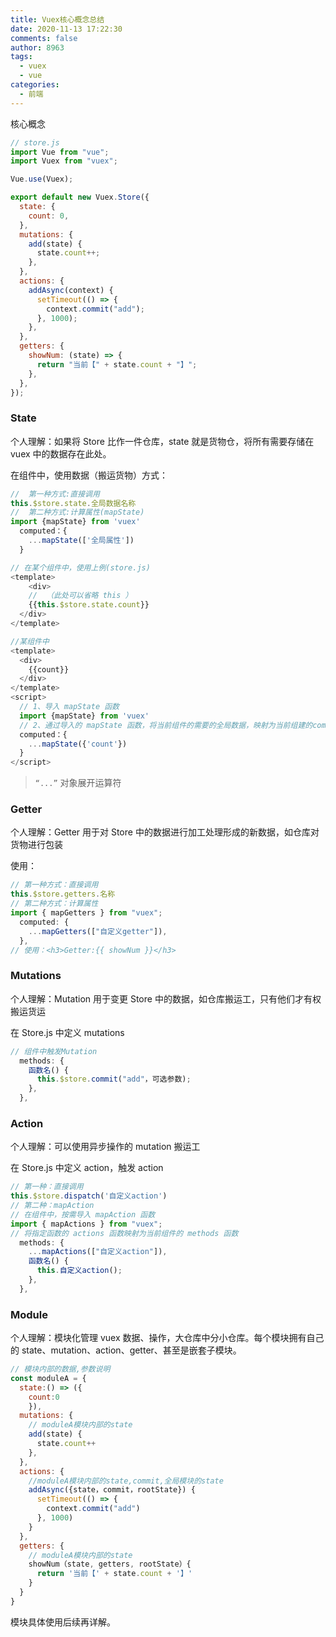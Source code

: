 ```yaml
---
title: Vuex核心概念总结
date: 2020-11-13 17:22:30
comments: false
author: 8963
tags:
  - vuex
  - vue
categories:
  - 前端
---
```


核心概念

<!-- more -->

```javascript
// store.js
import Vue from "vue";
import Vuex from "vuex";

Vue.use(Vuex);

export default new Vuex.Store({
  state: {
    count: 0,
  },
  mutations: {
    add(state) {
      state.count++;
    },
  },
  actions: {
    addAsync(context) {
      setTimeout(() => {
        context.commit("add");
      }, 1000);
    },
  },
  getters: {
    showNum: (state) => {
      return "当前【" + state.count + "】";
    },
  },
});
```

### State

个人理解：如果将 Store 比作一件仓库，state 就是货物仓，将所有需要存储在 vuex 中的数据存在此处。

在组件中，使用数据（搬运货物）方式：

```javascript
//	第一种方式:直接调用
this.$store.state.全局数据名称
//	第二种方式:计算属性(mapState)
import {mapState} from 'vuex'
  computed：{
    ...mapState(['全局属性'])
  }
```

```javascript
// 在某个组件中，使用上例(store.js)
<template>
	<div>
  	//	（此处可以省略 this ）
  	{{this.$store.state.count}}
  </div>
</template>
```

```javascript
//某组件中
<template>
  <div>
  	{{count}}
  </div>
</template>
<script>
  // 1、导入 mapState 函数
  import {mapState} from 'vuex'
  // 2、通过导入的 mapState 函数，将当前组件的需要的全局数据，映射为当前组建的computed计算属性
  computed：{
    ...mapState({'count'})
  }
</script>
```

> `“...”` 对象展开运算符

### Getter

个人理解：Getter 用于对 Store 中的数据进行加工处理形成的新数据，如仓库对货物进行包装

使用：

```javascript
// 第一种方式：直接调用
this.$store.getters.名称
// 第二种方式：计算属性
import { mapGetters } from "vuex";
  computed: {
    ...mapGetters(["自定义getter"]),
  },
// 使用：<h3>Getter:{{ showNum }}</h3>
```

### Mutations

个人理解：Mutation 用于变更 Store 中的数据，如仓库搬运工，只有他们才有权搬运货运

在 Store.js 中定义 mutations

```javascript
// 组件中触发Mutation
  methods: {
    函数名() {
      this.$store.commit("add"，可选参数);
    },
  },
```

### Action

个人理解：可以使用异步操作的 mutation 搬运工

在 Store.js 中定义 action，触发 action

```javascript
// 第一种：直接调用
this.$store.dispatch('自定义action')
// 第二种：mapAction
// 在组件中，按需导入 mapAction 函数
import { mapActions } from "vuex";
// 将指定函数的 actions 函数映射为当前组件的 methods 函数
  methods: {
    ...mapActions(["自定义action"]),
    函数名() {
      this.自定义action();
    },
  },
```

### Module

个人理解：模块化管理 vuex 数据、操作，大仓库中分小仓库。每个模块拥有自己的 state、mutation、action、getter、甚至是嵌套子模块。

```javascript
// 模块内部的数据,参数说明
const moduleA = {
  state:() => ({
  	count:0
	}),
  mutations: {
    // moduleA模块内部的state
    add(state) {
      state.count++
    },
  },
  actions: {
    //moduleA模块内部的state,commit,全局模块的state
    addAsync({state，commit，rootState}) {
      setTimeout(() => {
        context.commit("add")
      }, 1000)
    }
  },
  getters: {
    // moduleA模块内部的state
    showNum（state, getters, rootState）{
      return '当前【' + state.count + '】'
    }
  }
}
```

模块具体使用后续再详解。
